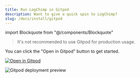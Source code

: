 ```yaml
---
title: Run LogChimp in Gitpod
description: Want to give a quick spin to LogChimp?
slug: /docs/install/gitpod
---
```


<!-- components -->
import Blockquote from "@/components/Blockquote"

<Blockquote type="alert">
  It's not recommended to use Gitpod for production usage.
</Blockquote>

You can click the "Open in Gitpod" button to get started.

[![Open in Gitpod](https://gitpod.io/button/open-in-gitpod.svg)](https://gitpod.io/#https://github.com/logchimp/logchimp)

![Gitpod deployment preview](../images/docs/install/gitpod/gitpod-deployment-preview.jpg)
